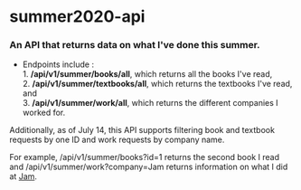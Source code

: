 # summer2020-api
### An API that returns data on what I've done this summer. 
- Endpoints include : <br/>
      1. <strong>/api/v1/summer/books/all</strong>, which returns all the books I've read, <br/>
      2. <strong>/api/v1/summer/textbooks/all</strong>, which returns the textbooks I've read, and <br/>
      3. <strong>/api/v1/summer/work/all</strong>, which returns the different companies I worked for. 

Additionally, as of July 14, this API supports filtering book and textbook requests by one ID and work requests by company name.

For example, /api/v1/summer/books?id=1 returns the second book I read and /api/v1/summer/work?company=Jam returns information on what I did at [Jam](https://www.joinjam.io).
